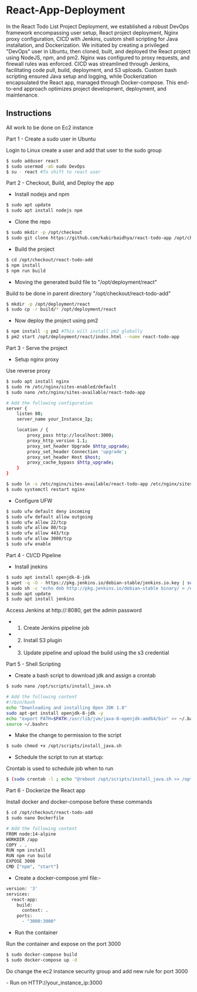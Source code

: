 # React-App-Deployment
<p>In the React Todo List Project Deployment, we established a robust DevOps framework encompassing user setup, React project deployment, Nginx proxy configuration, CICD with Jenkins, custom shell scripting for Java installation, and Dockerization. We initiated by creating a privileged "DevOps" user in Ubuntu, then cloned, built, and deployed the React project using NodeJS, npm, and pm2. Nginx was configured to proxy requests, and firewall rules was enforced. CICD was streamlined through Jenkins, facilitating code pull, build, deployment, and S3 uploads. Custom bash scripting ensured Java setup and logging, while Dockerization encapsulated the React app, managed through Docker-compose. This end-to-end approach optimizes project development, deployment, and maintenance.
</p>

## Instructions
<p>All work to be done on Ec2 instance</p>

Part 1 - Create a sudo user in Ubuntu
<p>Login to Linux create a user and add that user to the sudo group</p>

```bash
$ sudo adduser react
$ sudo usermod -aG sudo DevOps
$ su - react #To shift to react user
```

Part 2 - Checkout, Build, and Deploy the app
 - Install nodejs and npm
```bash
$ sudo apt update
$ sudo apt install nodejs npm
```
- Clone the repo
```bash
$ sudo mkdir -p /opt/checkout
$ sudo git clone https://github.com/kabirbaidhya/react-todo-app /opt/checkout/react-todo-add #This repo will be cloned to the created directory
```
- Build the project
```bash
$ cd /opt/checkout/react-todo-add
$ npm install
$ npm run build
```
- Moving the generated build file to "/opt/deployment/react"
<p>Build to be done in parent directory "/opt/checkout/react-todo-add"</p>

```bash
$ mkdir -p /opt/deployment/react
$ sudo cp -r build/* /opt/deployment/react
```
- Now deploy the project using pm2
```bash
$ npm install -g pm2 #This will install pm2 globally
$ pm2 start /opt/deployment/react/index.html --name react-todo-app
```

Part 3 - Serve the project

- Setup nginx proxy
<p>Use reverse proxy</p>

```bash
$ sudo apt install nginx
$ sudo rm /etc/nginx/sites-enabled/default
$ sudo nano /etc/nginx/sites-available/react-todo-app

# Add the following configuration
server {
    listen 80;
    server_name your_Instance_Ip;

    location / {
        proxy_pass http://localhost:3000;
        proxy_http_version 1.1;
        proxy_set_header Upgrade $http_upgrade;
        proxy_set_header Connection 'upgrade';
        proxy_set_header Host $host;
        proxy_cache_bypass $http_upgrade;
    }
}

$ sudo ln -s /etc/nginx/sites-available/react-todo-app /etc/nginx/sites-enabled/
$ sudo systemctl restart nginx
```

- Configure UFW
```bash
$ sudo ufw default deny incoming
$ sudo ufw default allow outgoing
$ sudo ufw allow 22/tcp
$ sudo ufw allow 80/tcp
$ sudo ufw allow 443/tcp
$ sudo ufw allow 3000/tcp
$ sudo ufw enable
```

Part 4 - CI/CD Pipeline

- Install jnekins
```bash
$ sudo apt install openjdk-8-jdk
$ wget -q -O - https://pkg.jenkins.io/debian-stable/jenkins.io.key | sudo apt-key add -
$ sudo sh -c 'echo deb http://pkg.jenkins.io/debian-stable binary/ > /etc/apt/sources.list.d/jenkins.list'
$ sudo apt update
$ sudo apt install jenkins
```
<p>Access Jenkins at http://<your-instance-ip>:8080, get the admin password</your-instance-ip</p>

- 1. Create Jenkins pipeline job
- 2. Install S3 plugin
- 3. Update pipeline and upload the build using the s3 credential

Part 5 - Shell Scripting 

- Create a bash script to download jdk and assign a crontab
```bash
$ sudo nano /opt/scripts/install_java.sh

# Add the following content
#!/bin/bash
echo "Downloading and installing Open JDK 1.8"
sudo apt-get install openjdk-8-jdk -y
echo "export PATH=$PATH:/usr/lib/jvm/java-8-openjdk-amd64/bin" >> ~/.bashrc
source ~/.bashrc
```
- Make the change to permission to the script
```bash
$ sudo chmod +x /opt/scripts/install_java.sh
```

- Schedule the script to run at startup:
<P>Crontab is used to schedule job when to run</P>

```bash
$ (sudo crontab -l ; echo "@reboot /opt/scripts/install_java.sh >> /opt/logs/script_logs.log 2>&1") | sudo crontab -
```

Part 6 - Dockerize the React app
<p>Install docker and docker-compose before these commands</p>

```bash
$ cd /opt/checkout/react-todo-add
$ sudo nano Dockerfile

# Add the following content
FROM node:14-alpine
WORKDIR /app
COPY . .
RUN npm install
RUN npm run build
EXPOSE 3000
CMD ["npm", "start"]
```

- Create a docker-compose.yml file:-
```bash
version: '3'
services:
  react-app:
    build:
      context: .
    ports:
      - "3000:3000"
```
- Run the container
<p>Run the container and expose on the port 3000</p>

```bash
$ sudo docker-compose build
$ sudo docker-compose up -d
```
<p>Do change the ec2 instance security group and add new rule for port 3000</p>
- Run on HTTP://your_instance_ip:3000





